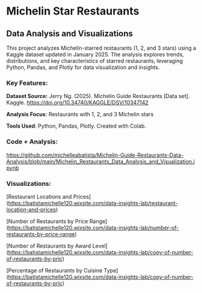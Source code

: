 # Michelin Star Restaurants
## Data Analysis and Visualizations

This project analyzes Michelin-starred restaurants (1, 2, and 3 stars) using a Kaggle dataset updated in January 2025. The analysis explores trends, distributions, and key characteristics of starred restaurants, leveraging Python, Pandas, and Plotly for data visualization and insights.

### Key Features:

**Dataset Source:** Jerry Ng. (2025). Michelin Guide Restaurants [Data set]. Kaggle. https://doi.org/10.34740/KAGGLE/DSV/10347142

**Analysis Focus**: Restaurants with 1, 2, and 3 Michelin stars

**Tools Used**: Python, Pandas, Plotly. Created with Colab.

### Code + Analysis:

https://github.com/michelleabatista/Michelin-Guide-Restaurants-Data-Analysis/blob/main/Michelin_Restaurants_Data_Analysis_and_Visualization.ipynb

### Visualizations:

[Restaurant Locations and Prices] (https://batistamichelle120.wixsite.com/data-insights-lab/restaurant-location-and-prices)

[Number of Restaurants by Price Range] (https://batistamichelle120.wixsite.com/data-insights-lab/number-of-restaurants-by-price-range)

[Number of Restaurants by Award Level] (https://batistamichelle120.wixsite.com/data-insights-lab/copy-of-number-of-restaurants-by-pric)

[Percentage of Restaurants by Cuisine Type] (https://batistamichelle120.wixsite.com/data-insights-lab/copy-of-number-of-restaurants-by-pric)
